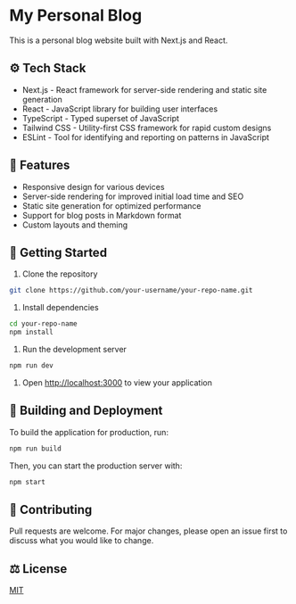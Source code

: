 # My Personal Blog

This is a personal blog website built with Next.js and React.

## ⚙️ Tech Stack

- Next.js - React framework for server-side rendering and static site generation
- React - JavaScript library for building user interfaces
- TypeScript - Typed superset of JavaScript
- Tailwind CSS - Utility-first CSS framework for rapid custom designs
- ESLint - Tool for identifying and reporting on patterns in JavaScript

## 🔋 Features

- Responsive design for various devices
- Server-side rendering for improved initial load time and SEO
- Static site generation for optimized performance
- Support for blog posts in Markdown format
- Custom layouts and theming

## 🚀 Getting Started

1. Clone the repository
```bash
git clone https://github.com/your-username/your-repo-name.git
```
1. Install dependencies
```bash
cd your-repo-name
npm install
```
1. Run the development server
```bash
npm run dev
```
1. Open [http://localhost:3000](http://localhost:3000) to view your application

## 🧱 Building and Deployment

To build the application for production, run:
```bash
npm run build
```
Then, you can start the production server with:
```bash
npm start
```
## 🌟 Contributing

Pull requests are welcome. For major changes, please open an issue first to discuss what you would like to change.

## ⚖️ License

[MIT](https://choosealicense.com/licenses/mit/)
